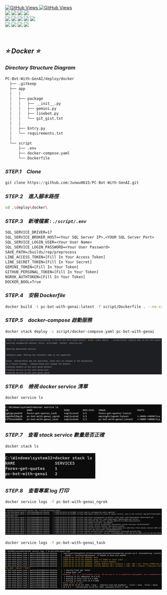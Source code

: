 <a href='https://github.com/Junwu0615/PC-Bot-With-GenAI'><img alt='GitHub Views' src='https://views.whatilearened.today/views/github/Junwu0615/PC-Bot-With-GenAI.svg'> 
<a href='https://github.com/Junwu0615/PC-Bot-With-GenAI'><img alt='GitHub Views' src='https://img.shields.io/badge/dynamic/json?color=success&label=Clone&query=count_total&url=https://gist.githubusercontent.com/Junwu0615/8c304a23bb8dad13ba9658dbaa3f806c/raw/PC-Bot-With-GenAI_clone.json&logo=github](https://github.com/Junwu0615/PC-Bot-With-GenAI'> <br>
[![](https://img.shields.io/badge/Project-GenAI_API-blue.svg?style=plastic)](https://github.com/Junwu0615/PC-Bot-With-GenAI) 
[![](https://img.shields.io/badge/Project-Docker-blue.svg?style=plastic)](https://github.com/Junwu0615/PC-Bot-With-GenAI)
[![](https://img.shields.io/badge/Language-Python_3.12.0-blue.svg?style=plastic)](https://www.python.org/) 
[![](https://img.shields.io/badge/Operating_System-Windows_10-blue.svg?style=plastic)](https://www.microsoft.com/zh-tw/software-download/windows10) <br>
[![](https://img.shields.io/badge/Platform-AWS-red.svg?style=plastic)](https://aws.amazon.com/) 
[![](https://img.shields.io/badge/Platform-Azure-red.svg?style=plastic)](https://azure.microsoft.com/zh-tw) 
[![](https://img.shields.io/badge/Platform-GCP-red.svg?style=plastic)](https://cloud.google.com/) 
[![](https://img.shields.io/badge/Platform-Linebot-red.svg?style=plastic)](https://developers.line.biz/zh-hant/) 
[![](https://img.shields.io/badge/Platform-Ngrok-red.svg?style=plastic)](https://ngrok.com/) <br>
[![](https://img.shields.io/badge/Database-SQL_Server-yellow.svg?style=plastic)](https://www.microsoft.com/zh-tw/sql-server/sql-server-downloads)
[![](https://img.shields.io/badge/Package-Google_Generativeai_0.8.3-green.svg?style=plastic)](https://pypi.org/project/requests/) 
[![](https://img.shields.io/badge/Package-Flask_3.0.0-green.svg?style=plastic)](https://pypi.org/project/Flask/) 
[![](https://img.shields.io/badge/Package-LineBot_SDK_3.5.1-green.svg?style=plastic)](https://pypi.org/project/line-bot-sdk/) 

<br>

## *⭐ Docker ⭐*

### *Directory Structure Diagram*
```commandline
PC-Bot-With-GenAI/deploy/docker
  ├── .gitkeep
  ├── app
  │   │
  │   ├── package
  │   │   ├── __init__.py
  │   │   ├── gemini.py
  │   │   ├── linebot.py
  │   │   └── git_gist.txt
  │   │
  │   ├── Entry.py
  │   └── requirements.txt
  │
  └── script
      ├── .env
      ├── docker-compose.yaml
      └── Dockerfile
```

### *STEP.1　Clone*
```python
git clone https://github.com/Junwu0615/PC-Bot-With-GenAI.git
```

### *STEP.2　進入腳本路徑*
```bash
cd .\deploy\docker\
```

### *STEP.3　新增檔案 : `./script/.env`*
```commandline
SQL_SERVICE_DRIVER=17
SQL_SERVICE_BROKER_HOST=<Your SQL Server IP>,<YOUR SQL Server Port>
SQL_SERVICE_LOGIN_USER=<Your User Name>
SQL_SERVICE_LOGIN_PASSWORD=<Your User Password>
SAVE_PATH=/builds/rep/preprocess
LINE_ACCESS_TOKEN=[Fill In Your Access Token]
LINE_SECRET_TOKEN=[Fill In Your Secret]
GEMINI_TOKEN=[Fill In Your Token]
GITHUB_PERSONAL_TOKEN=[Fill In Your Token]
NGROK_AUTHTOKEN=[Fill In Your Token]
DOCKER_BOOL=True
```

### *STEP.4　安裝 Dockerfile*
```bash
docker build -t pc-bot-with-genai:latest -f script/Dockerfile . --no-cache
```

### *STEP.5　docker-compose 啟動服務*
```bash
docker stack deploy -c script/docker-compose.yaml pc-bot-with-genai
```
![jpg](/sample/docker_00.jpg)

### *STEP.6　檢視 docker service 清單*
```bash
docker service ls
```
![jpg](/sample/docker_01.jpg)

### *STEP.7　查看 stack service 數量是否正確*
```bash
docker stack ls
```
![jpg](/sample/docker_02.jpg)

### *STEP.8　查看專案 log 打印*
```bash
docker service logs -f pc-bot-with-genai_ngrok
```
![jpg](/sample/docker_03.jpg)
```bash
docker service logs -f pc-bot-with-genai_task
```
![jpg](/sample/docker_04.jpg)